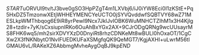 $START$uORVUl9tv/tJ3bve0gSO3HpPZgT4m1LXVbj6/iJ0iYW8Eci0I1zKStE+Pq5HxDZ5TmzonwXEtjWHHEYMENCYeUCTO0jSYVQvddwfSQBTVY68wZ71MESLkpWMThbqog6E9iR8yrPewI9Ncx7JklJvIOBK6WuMNHCTZIhM1x3H4Kjlg28+tzdir+7yK/sCxsiupnIRKo6OuAhBxYGx2AX+9CJrODgQRNg9wcUUsayrMS8FHK6wq5/mh2sirXDVYXzD0DnyiRt8rhzCDNKeMt8wBULI0hOxaOT/1CgCXw2X3fNKNbytO1NvIFUEDKUFaXSMgfqQK9QeMGT7/KgjAXHI+uLwrM56tlGMAU6vL/RAKeXZ6AbbmgMvheAygOqBJ9kp$END$